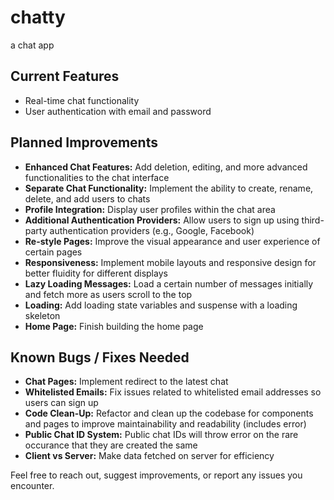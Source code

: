 # chatty

a chat app

## Current Features

- Real-time chat functionality
- User authentication with email and password

## Planned Improvements

- **Enhanced Chat Features:** Add deletion, editing, and more advanced functionalities to the chat interface
- **Separate Chat Functionality:** Implement the ability to create, rename, delete, and add users to chats
- **Profile Integration:** Display user profiles within the chat area
- **Additional Authentication Providers:** Allow users to sign up using third-party authentication providers (e.g., Google, Facebook)
- **Re-style Pages:** Improve the visual appearance and user experience of certain pages
- **Responsiveness:** Implement mobile layouts and responsive design for better fluidity for different displays
- **Lazy Loading Messages:** Load a certain number of messages initially and fetch more as users scroll to the top
- **Loading:** Add loading state variables and suspense with a loading skeleton
- **Home Page:** Finish building the home page

## Known Bugs / Fixes Needed

- **Chat Pages:** Implement redirect to the latest chat
- **Whitelisted Emails:** Fix issues related to whitelisted email addresses so users can sign up
- **Code Clean-Up:** Refactor and clean up the codebase for components and pages to improve maintainability and readability (includes error)
- **Public Chat ID System:** Public chat IDs will throw error on the rare occurance that they are created the same
- **Client vs Server:** Make data fetched on server for efficiency

Feel free to reach out, suggest improvements, or report any issues you encounter.
